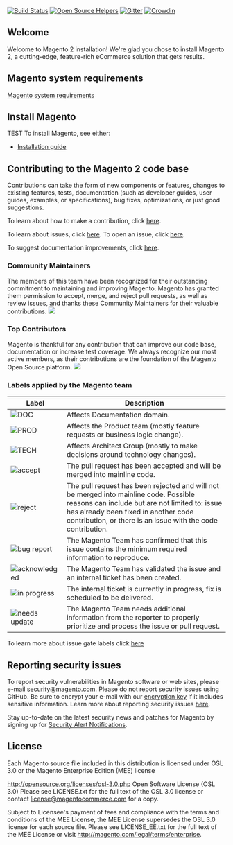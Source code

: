 [![Build Status](https://travis-ci.org/magento/magento2.svg?branch=2.3-develop)](https://travis-ci.org/magento/magento2)
[![Open Source Helpers](https://www.codetriage.com/magento/magento2/badges/users.svg)](https://www.codetriage.com/magento/magento2)
[![Gitter](https://badges.gitter.im/Join%20Chat.svg)](https://gitter.im/magento/magento2?utm_source=badge&utm_medium=badge&utm_campaign=pr-badge)
[![Crowdin](https://d322cqt584bo4o.cloudfront.net/magento-2/localized.png)](https://crowdin.com/project/magento-2)
<h2>Welcome</h2>
Welcome to Magento 2 installation! We're glad you chose to install Magento 2, a cutting-edge, feature-rich eCommerce solution that gets results.

## Magento system requirements
[Magento system requirements](http://devdocs.magento.com/guides/v2.3/install-gde/system-requirements2.html)

## Install Magento
TEST To install Magento, see either:

*	[Installation guide](http://devdocs.magento.com/guides/v2.3/install-gde/bk-install-guide.html)

<h2>Contributing to the Magento 2 code base</h2>
Contributions can take the form of new components or features, changes to existing features, tests, documentation (such as developer guides, user guides, examples, or specifications), bug fixes, optimizations, or just good suggestions.

To learn about how to make a contribution, click [here][1].

To learn about issues, click [here][2]. To open an issue, click [here][3].

To suggest documentation improvements, click [here][4].

[1]: <http://devdocs.magento.com/guides/v2.3/contributor-guide/contributing.html>
[2]: <http://devdocs.magento.com/guides/v2.3/contributor-guide/contributing.html#report>
[3]: <https://github.com/magento/magento2/issues>
[4]: <http://devdocs.magento.com>

<h3>Community Maintainers</h3>
The members of this team have been recognized for their outstanding commitment to maintaining and improving Magento. Magento has granted them permission to accept, merge, and reject pull requests, as well as review issues, and thanks these Community Maintainers for their valuable contributions.

<a href="https://magento.com/magento-contributors#maintainers">
    <img src="https://raw.githubusercontent.com/wiki/magento/magento2/images/maintainers.png"/>
</a>

<h3>Top Contributors</h3>
Magento is thankful for any contribution that can improve our code base, documentation or increase test coverage. We always recognize our most active members, as their contributions are the foundation of the Magento Open Source platform.
<a href="https://magento.com/magento-contributors">
    <img src="https://raw.githubusercontent.com/wiki/magento/magento2/images/contributors.png"/>
</a>

<h3>Labels applied by the Magento team</h3>

| Label        | Description           | 
| ------------- |-------------|
| ![DOC](http://devdocs.magento.com/common/images/github_DOC.png) | Affects Documentation domain. |
| ![PROD](http://devdocs.magento.com/common/images/github_PROD.png) | Affects the Product team (mostly feature requests or business logic change). |
| ![TECH](http://devdocs.magento.com/common/images/github_TECH.png) | Affects Architect Group (mostly to make decisions around technology changes). |
| ![accept](http://devdocs.magento.com/common/images/github_accept.png) | The pull request has been accepted and will be merged into mainline code. |
| ![reject](http://devdocs.magento.com/common/images/github_reject.png) | The pull request has been rejected and will not be merged into mainline code. Possible reasons can include but are not limited to: issue has already been fixed in another code contribution, or there is an issue with the code contribution. |
| ![bug report](http://devdocs.magento.com/common/images/github_bug.png) | The Magento Team has confirmed that this issue contains the minimum required information to reproduce. |
| ![acknowledged](http://devdocs.magento.com/common/images/gitHub_acknowledged.png) | The Magento Team has validated the issue and an internal ticket has been created. |
| ![in progress](http://devdocs.magento.com/common/images/github_inProgress.png) | The internal ticket is currently in progress, fix is scheduled to be delivered. |
| ![needs update](http://devdocs.magento.com/common/images/github_needsUpdate.png) | The Magento Team needs additional information from the reporter to properly prioritize and process the issue or pull request. |

To learn more about issue gate labels click [here](https://github.com/magento/magento2/wiki/Magento-Issue-Gates)

<h2>Reporting security issues</h2>

To report security vulnerabilities in Magento software or web sites, please e-mail <a href="mailto:security@magento.com">security@magento.com</a>. Please do not report security issues using GitHub. Be sure to encrypt your e-mail with our <a href="https://info2.magento.com/rs/magentoenterprise/images/security_at_magento.asc">encryption key</a> if it includes sensitive information. Learn more about reporting security issues <a href="https://magento.com/security/reporting-magento-security-issue">here</a>.

Stay up-to-date on the latest security news and patches for Magento by signing up for <a href="https://magento.com/security/sign-up">Security Alert Notifications</a>.

<h2>License</h2>

Each Magento source file included in this distribution is licensed under OSL 3.0 or the Magento Enterprise Edition (MEE) license

http://opensource.org/licenses/osl-3.0.php  Open Software License (OSL 3.0)
Please see LICENSE.txt for the full text of the OSL 3.0 license or contact license@magentocommerce.com for a copy.

Subject to Licensee's payment of fees and compliance with the terms and conditions of the MEE License, the MEE License supersedes the OSL 3.0 license for each source file.
Please see LICENSE_EE.txt for the full text of the MEE License or visit http://magento.com/legal/terms/enterprise.

